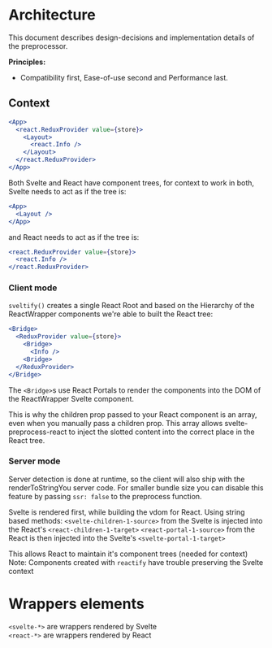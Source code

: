 # Architecture

This document describes design-decisions and implementation details of the preprocessor.

**Principles:**

- Compatibility first, Ease-of-use second and Performance last.

## Context

```jsx
<App>
  <react.ReduxProvider value={store}>
    <Layout>
      <react.Info />
    </Layout>
  </react.ReduxProvider>
</App>
```

Both Svelte and React have component trees, for context to work in both, Svelte needs to act as if the tree is:

```jsx
<App>
  <Layout />
</App>
```

and React needs to act as if the tree is:

```jsx
<react.ReduxProvider value={store}>
  <react.Info />
</react.ReduxProvider>
```

### Client mode

`sveltify()` creates a single React Root and based on the Hierarchy of the ReactWrapper components we're able to built the React tree:

```jsx
<Bridge>
  <ReduxProvider value={store}>
    <Bridge>
      <Info />
    <Bridge>
  </ReduxProvider>
</Bridge>
```

The `<Bridge>`s use React Portals to render the components into the DOM of the ReactWrapper Svelte component.

This is why the children prop passed to your React component is an array, even when you manually pass a children prop.
This array allows svelte-preprocess-react to inject the slotted content into the correct place in the React tree.

### Server mode

Server detection is done at runtime, so the client will also ship with the renderToStringYou server code.
For smaller bundle size you can disable this feature by passing `ssr: false` to the preprocess function.

Svelte is rendered first, while building the vdom for React.
Using string based methods:
`<svelte-children-1-source>` from the Svelte is injected into the React's `<react-children-1-target>`
`<react-portal-1-source>` from the React is then injected into the Svelte's `<svelte-portal-1-target>`

This allows React to maintain it's component trees (needed for context)
Note: Components created with `reactify` have trouble preserving the Svelte context

# Wrappers elements

`<svelte-*>` are wrappers rendered by Svelte  
`<react-*>` are wrappers rendered by React
